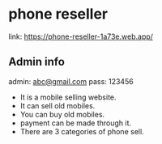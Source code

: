 # phone reseller
link: https://phone-reseller-1a73e.web.app/
## Admin info 
admin: abc@gmail.com
pass: 123456

- It is a mobile selling website.
- It can sell old mobiles.
- You can buy old mobiles.
- payment can be made through it.
- There are 3 categories of phone sell.
